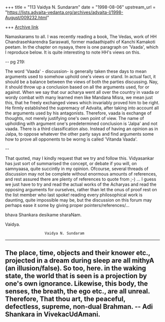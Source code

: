 +++
title = "113 Vaidya N. Sundaram"
date = "1998-08-06"
upstream_url = "https://lists.advaita-vedanta.org/archives/advaita-l/1998-August/009232.html"

+++
[Archive link](https://lists.advaita-vedanta.org/archives/advaita-l/1998-August/009232.html)

Namaskarams to all.
 I was recently reading a book, The Vedas, work of HH Chandrasehkarendra
Saraswati, former madaathipathi of Kanchi Kamakoti peetam. In the chapter
on nyaaya, there is one paragraph on 'Vaada', which I reproduce below. It
is quite interesting to note HH's views on this.

--
 pg 219:

 The word 'Vaada' - discussion- is generally taken these days to mean
arguments used to somehow uphold one's views or stand. In actual fact, it
should be a balance between the views of both the parties discussing.
Nay, it should throw up a conclusion based on all the arguments used, for
or against. When we say that our acharya went all over the country in
vaada or wordy combat with many learned men like Mandana Misra, we mean
just this, that he freely exchanged views which invariably proved him to
be right. He firmly established the supremacy of Advaita, after taking
into account all the arguments used by his antagonists. Therefore, vaada
is exchange of thoughts, not merely justifying one's own point of view.
The name of upholding with argument one's predetermined conclusion is
'Jalpa' and not vaada. There is a third classification also. Instead of
having an opinion as in Jalpa, to oppose whatever the other party says
and find arguments some how to prove all opponents to be worng is called
'Vitanda Vaada'.

--

 That quoted, may I kindly request that we try and follow this.
 Vidyasankar has just sort of summarised the concept, or debate if you
will, on samnyaasa, quite succintly in my opinion. Ofcourse, several
threads of discussion may not be complete without enormous amounts of
references, and rest assured there are plenty of references to quote from
;-) ... I guess we just have to try and read the actual works of the
Acharyas and read the opposing arguments for ourselves, rather than let
the onus of proof rest on the list member who last spoke! reading every
philosophical work is daunting, quite impossible may be, but the
discussion on this forum may perhaps ease it some by giving proper
pointers/references/...

 bhava Shankara desikame sharaNam.

 Vaidya.

                      Vaidya N. Sundaram
------------------------------------------------------------------------
 The place, time, objects and their knower etc., projected in a dream
during sleep are all mithyA (an illusion/false). So too, here. in the
waking state, the world that is seen is a projection by one's own
ignorance. Likewise, this body, the senses, the breath, the ego etc.,
are all unreal. Therefore, That thou art, the peaceful, defectless,
supreme, non-dual Brahman.  -- Adi Shankara in VivekacUdAmani.
------------------------------------------------------------------------

